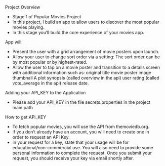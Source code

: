 Project Overview 
- Stage 1 of Popular Movies Project
- In this project, I build an app to allow users to discover the most popular movies playing. 
- In this stage you’ll build the core experience of your movies app.

App will:
- Present the user with a grid arrangement of movie posters upon launch.
-  Allow your user to change sort order via a setting: The sort order can be by most popular or by highest-rated.
-  Allow the user to tap on a movie poster and transition to a details screen with additional information such as: original title movie poster image thumbnail A plot synopsis (called overview in the api) user rating (called vote_average in the api) release date.

Adding your API_KEY to the Application
- Please add your API_KEY in the file secrets.properties in the project main path
  
How to get API_KEY
- To fetch popular movies, you will use the API from themoviedb.org.
- If you don’t already have an account, you will need to create one in order to request an API Key.
- In your request for a key, state that your usage will be for educational/non-commercial use. You will also need to provide some personal information to complete the request. Once you submit your request, you should receive your key via email shortly after.
